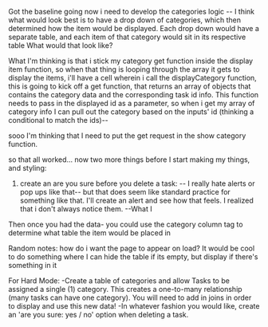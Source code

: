 Got the baseline going
now i need to develop the categories logic
-- I think what would look best is to have a drop down of categories, which then determined how the item would be displayed. Each drop down would have a separate table, and each item of that category would sit in its respective table
What would that look like?



What I'm thinking is that i stick my category get function inside the display item function, so when that thing is looping through the array it gets to display the items, i'll have a cell wherein i call the displayCategory function, this is going to kick off a get function, that returns an array of objects that contains the category data and the corresponding task id info. This function needs to pass in the displayed id as a parameter, so when i get my array of category info I can pull out the category based on the inputs' id (thinking a conditional to match the ids)--

sooo I'm thinking that I need to put the get request in the show category function. 

so that all worked... 
now two more things before I start making my things, and styling:
1) create an are you sure before you delete a task:
    -- I really hate alerts or pop ups like that-- but that does seem like standard practice for something like that. I'll create an alert and see how that feels. I realized that i don't always notice them. 
    --What I


Then once you had the data- you could use the category column tag to determine what table the item would be placed in

Random notes:
how do i want the page to appear on load? It would be cool to do something where I can hide the table if its empty, but display if there's something in it








For Hard Mode:
-Create a table of categories and allow Tasks to be assigned a single (1) category. This creates a one-to-many relationship (many tasks can have one category). You will need to add in joins in order to display and use this new data!
-In whatever fashion you would like, create an 'are you sure: yes / no' option when deleting a task.



